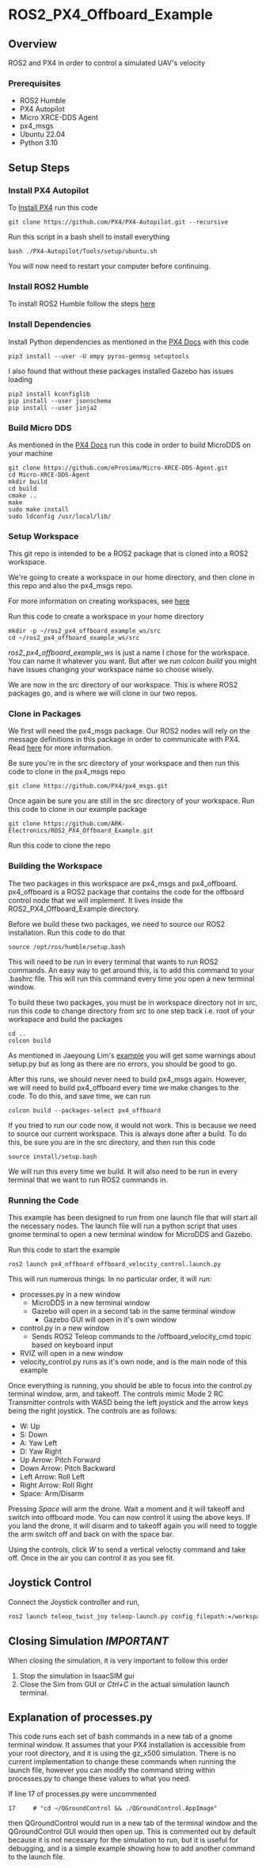 
# ROS2_PX4_Offboard_Example

## Overview
 ROS2 and PX4 in order to control a simulated UAV's velocity 

### Prerequisites
* ROS2 Humble
* PX4 Autopilot
* Micro XRCE-DDS Agent
* px4_msgs
* Ubuntu 22.04
* Python 3.10


## Setup Steps

### Install PX4 Autopilot
To [Install PX4](https://docs.px4.io/main/en/dev_setup/dev_env_linux_ubuntu.html#simulation-and-nuttx-pixhawk-targets) run this code 
```
git clone https://github.com/PX4/PX4-Autopilot.git --recursive
```

Run this script in a bash shell to install everything

```
bash ./PX4-Autopilot/Tools/setup/ubuntu.sh
```

You will now need to restart your computer before continuing.


### Install ROS2 Humble
To install ROS2 Humble follow the steps [here](https://docs.ros.org/en/humble/Installation/Ubuntu-Install-Debians.html)

### Install Dependencies

Install Python dependencies as mentioned in the [PX4 Docs](https://docs.px4.io/main/en/ros/ros2_comm.html#install-ros-2) with this code

```
pip3 install --user -U empy pyros-genmsg setuptools
```

I also found that without these packages installed Gazebo has issues loading

```
pip3 install kconfiglib
pip install --user jsonschema
pip install --user jinja2
```

### Build Micro DDS
As mentioned in the [PX4 Docs](https://docs.px4.io/main/en/ros/ros2_comm.html#setup-micro-xrce-dds-agent-client) run this code in order to build MicroDDS on your machine

```
git clone https://github.com/eProsima/Micro-XRCE-DDS-Agent.git
cd Micro-XRCE-DDS-Agent
mkdir build
cd build
cmake ..
make
sudo make install
sudo ldconfig /usr/local/lib/
```

### Setup Workspace
This git repo is intended to be a ROS2 package that is cloned into a ROS2 workspace.

We're going to create a workspace in our home directory, and then clone in this repo and also the px4_msgs repo. 

For more information on creating workspaces, see [here](https://docs.ros.org/en/humble/Tutorials/Workspace/Creating-A-Workspace.html)

Run this code to create a workspace in your home directory

```
mkdir -p ~/ros2_px4_offboard_example_ws/src
cd ~/ros2_px4_offboard_example_ws/src
```

*ros2_px4_offboard_example_ws* is just a name I chose for the workspace. You can name it whatever you want. But after we run *colcon build* you might have issues changing your workspace name so choose wisely.

We are now in the src directory of our workspace. This is where ROS2 packages go, and is where we will clone in our two repos.

### Clone in Packages
We first will need the px4_msgs package. Our ROS2 nodes will rely on the message definitions in this package in order to communicate with PX4. Read [here](https://docs.px4.io/main/en/ros/ros2_comm.html#overview:~:text=ROS%202%20applications,different%20PX4%20releases) for more information.

Be sure you're in the src directory of your workspace and then run this code to clone in the px4_msgs repo

```
git clone https://github.com/PX4/px4_msgs.git
```

Once again be sure you are still in the src directory of your workspace. Run this code to clone in our example package

```
git clone https://github.com/ARK-Electronics/ROS2_PX4_Offboard_Example.git
```

Run this code to clone the repo



### Building the Workspace
The two packages in this workspace are px4_msgs and px4_offboard. px4_offboard is a ROS2 package that contains the code for the offboard control node that we will implement. It lives inside the ROS2_PX4_Offboard_Example directory.

Before we build these two packages, we need to source our ROS2 installation. Run this code to do that

```
source /opt/ros/humble/setup.bash
```

This will need to be run in every terminal that wants to run ROS2 commands. An easy way to get around this, is to add this command to your .bashrc file. This will run this command every time you open a new terminal window.

To build these two packages, you must be in workspace directory not in src, run this code to change directory from src to one step back i.e. root of your workspace and build the packages

```
cd ..
colcon build
```
As mentioned in Jaeyoung Lim's [example](https://github.com/Jaeyoung-Lim/px4-offboard/blob/master/doc/ROS2_PX4_Offboard_Tutorial.md) you will get some warnings about setup.py but as long as there are no errors, you should be good to go.


After this runs, we should never need to build px4_msgs again. However, we will need to build px4_offboard every time we make changes to the code. To do this, and save time, we can run
```
colcon build --packages-select px4_offboard
```

If you tried to run our code now, it would not work. This is because we need to source our current workspace. This is always done after a build. To do this, be sure you are in the src directory, and then run this code

```
source install/setup.bash
```

We will run this every time we build. It will also need to be run in every terminal that we want to run ROS2 commands in.


### Running the Code
This example has been designed to run from one launch file that will start all the necessary nodes. The launch file will run a python script that uses gnome terminal to open a new terminal window for MicroDDS and Gazebo.

Run this code to start the example

```
ros2 launch px4_offboard offboard_velocity_control.launch.py
```

This will run numerous things. In no particular order, it will run:

* processes.py in a new window
   * MicroDDS in a new terminal window
   * Gazebo will open in a second tab in the same terminal window
      * Gazebo GUI will open in it's own window
* control.py in a new window
   * Sends ROS2 Teleop commands to the /offboard_velocity_cmd topic based on keyboard input
* RVIZ will open in a new window
* velocity_control.py runs as it's own node, and is the main node of this example

Once everything is running, you should be able to focus into the control.py terminal window, arm, and takeoff. The controls mimic Mode 2 RC Transmitter controls with WASD being the left joystick and the arrow keys being the right joystick. The controls are as follows:
* W: Up
* S: Down
* A: Yaw Left
* D: Yaw Right
* Up Arrow: Pitch Forward
* Down Arrow: Pitch Backward
* Left Arrow: Roll Left
* Right Arrow: Roll Right
* Space: Arm/Disarm

Pressing *Space* will arm the drone. Wait a moment and it will takeoff and switch into offboard mode. You can now control it using the above keys. If you land the drone, it will disarm and to takeoff again you will need to toggle the arm switch off and back on with the space bar. 

Using the controls, click *W* to send a vertical veloctiy command and take off. Once in the air you can control it as you see fit.

## Joystick Control

Connect the Joystick controller and run,
```bash 
ros2 launch teleop_twist_joy teleop-launch.py config_filepath:=/workspaces/agipix_control/src/px4_ros2_offboard/joy_config/ps3.config.yaml
```

## Closing Simulation *IMPORTANT*
When closing the simulation, it is very important to follow this order

1. Stop the simulation in IsaacSIM gui
2. Close the Sim from GUI or *Ctrl+C* in the actual simulation launch terminal.
 

 ## Explanation of processes.py
 This code runs each set of bash commands in a new tab of a gnome terminal window. It assumes that your PX4 installation is accessible from your root directory, and it is using the gz_x500 simulation. There is no current implementation to change these commands when running the launch file, however you can modify the command string within processes.py to change these values to what you need.

 If line 17 of processes.py were uncommented
```
17     # "cd ~/QGroundControl && ./QGroundControl.AppImage"
```
then QGroundControl would run in a new tab of the terminal window and the QGroundControl GUI would then open up. This is commented out by default because it is not necessary for the simulation to run, but it is useful for debugging, and is a simple example showing how to add another command to the launch file.
